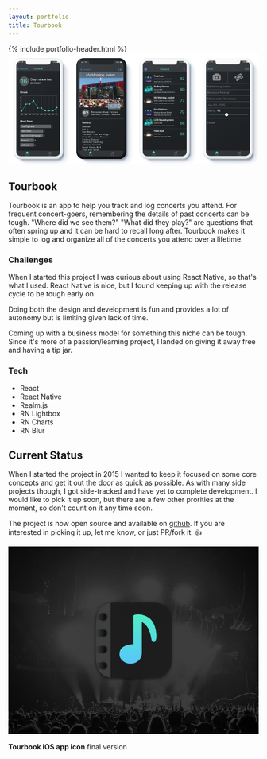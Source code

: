```yaml
---
layout: portfolio
title: Tourbook
---
```

<div class="portfolio-item">
  <section>
  {% include portfolio-header.html %}
    <img src="/assets/img/portfolio/tourbook-screens.png" alt="" class="thumb">
    <h1>Tourbook</h1>
    <p>Tourbook is an app to help you track and log concerts you attend. For frequent concert-goers, remembering the details of past concerts can be tough. "Where did we see them?" "What did they play?" are questions that often spring up and it can be hard to recall long after. Tourbook makes it simple to log and organize all of the concerts you attend over a lifetime.</p>
    <div class="challenges">
      <div class="column--heavy">
        <h3>Challenges</h3>
        <p>When I started this project I was curious about using React Native, so that's what I used. React Native is nice, but I found keeping up with the release cycle to be tough early on.</p>
        <p>Doing both the design and development is fun and provides a lot of autonomy but is limiting given lack of time.</p>
        <p>Coming up with a business model for something this niche can be tough. Since it's more of a passion/learning project, I landed on giving it away free and having a tip jar.</p>
      </div>
      <div>
        <h3>Tech</h3>
        <ul>
          <li>React</li>
          <li>React Native</li>
          <li>Realm.js</li>
          <li>RN Lightbox</li>
          <li>RN Charts</li>
          <li>RN Blur</li>
        </ul>
      </div>
    </div>
  </section>
  <section>
    <h2>Current Status</h2>
    <p>When I started the project in 2015 I wanted to keep it focused on some core concepts and get it out the door as quick as possible. As with many side projects though, I got side-tracked and have yet to complete development. I would like to pick it up soon, but there are a few other prorities at the moment, so don't count on it any time soon.</p>
    <p>The project is now open source and available on <a href="https://github.com/tbolt/tourbook-app">github</a>. If you are interested in picking it up, let me know, or just PR/fork it. 👍 </p>
    <img src="/assets/img/portfolio/tourbook-splash.jpg" alt="">
    <p class="picture-caption"><strong>Tourbook iOS app icon</strong> final version</p>
  </section>
</div>
